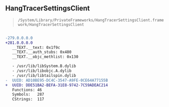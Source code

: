 ## HangTracerSettingsClient

> `/System/Library/PrivateFrameworks/HangTracerSettingsClient.framework/HangTracerSettingsClient`

```diff

-279.0.0.0.0
+281.0.0.0.0
   __TEXT.__text: 0x1f9c
   __TEXT.__auth_stubs: 0x480
   __TEXT.__objc_methlist: 0x130

   - /usr/lib/libSystem.B.dylib
   - /usr/lib/libobjc.A.dylib
   - /usr/lib/libtailspin.dylib
-  UUID: AD10BE95-DC4C-3547-A9FE-0CE64A77155B
+  UUID: DDE51BA2-BEFA-31E8-9742-7C59ADEAC214
   Functions: 46
   Symbols:   287
   CStrings:  117

```
